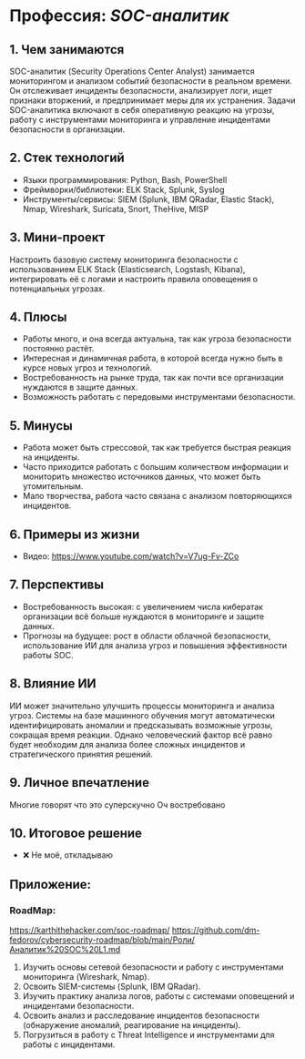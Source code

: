 # Профессия: *SOC-аналитик*

## 1. Чем занимаются

SOC-аналитик (Security Operations Center Analyst) занимается мониторингом и анализом событий безопасности в реальном времени. Он отслеживает инциденты безопасности, анализирует логи, ищет признаки вторжений, и предпринимает меры для их устранения. Задачи SOC-аналитика включают в себя оперативную реакцию на угрозы, работу с инструментами мониторинга и управление инцидентами безопасности в организации.

## 2. Стек технологий

* Языки программирования: Python, Bash, PowerShell
* Фреймворки/библиотеки: ELK Stack, Splunk, Syslog
* Инструменты/сервисы: SIEM (Splunk, IBM QRadar, Elastic Stack), Nmap, Wireshark, Suricata, Snort, TheHive, MISP

## 3. Мини-проект

Настроить базовую систему мониторинга безопасности с использованием ELK Stack (Elasticsearch, Logstash, Kibana), интегрировать её с логами и настроить правила оповещения о потенциальных угрозах.

## 4. Плюсы

* Работы много, и она всегда актуальна, так как угроза безопасности постоянно растёт.
* Интересная и динамичная работа, в которой всегда нужно быть в курсе новых угроз и технологий.
* Востребованность на рынке труда, так как почти все организации нуждаются в защите данных.
* Возможность работать с передовыми инструментами безопасности.

## 5. Минусы

* Работа может быть стрессовой, так как требуется быстрая реакция на инциденты.
* Часто приходится работать с большим количеством информации и мониторить множество источников данных, что может быть утомительным.
* Мало творчества, работа часто связана с анализом повторяющихся инцидентов.

## 6. Примеры из жизни

* Видео: https://www.youtube.com/watch?v=V7ug-Fv-ZCo

## 7. Перспективы

* Востребованность высокая: с увеличением числа кибератак организации всё больше нуждаются в мониторинге и защите данных.
* Прогнозы на будущее: рост в области облачной безопасности, использование ИИ для анализа угроз и повышения эффективности работы SOC.

## 8. Влияние ИИ

ИИ может значительно улучшить процессы мониторинга и анализа угроз. Системы на базе машинного обучения могут автоматически идентифицировать аномалии и предсказывать возможные угрозы, сокращая время реакции. Однако человеческий фактор всё равно будет необходим для анализа более сложных инцидентов и стратегического принятия решений.

## 9. Личное впечатление

Многие говорят что это суперскучно
Оч востребовано

## 10. Итоговое решение

* ❌ Не моё, откладываю

## Приложение:

### RoadMap:

https://karthithehacker.com/soc-roadmap/
https://github.com/dm-fedorov/cybersecurity-roadmap/blob/main/Роли/Аналитик%20SOC%20L1.md

1. Изучить основы сетевой безопасности и работу с инструментами мониторинга (Wireshark, Nmap).
2. Освоить SIEM-системы (Splunk, IBM QRadar).
3. Изучить практику анализа логов, работы с системами оповещений и инцидентами безопасности.
4. Освоить анализ и расследование инцидентов безопасности (обнаружение аномалий, реагирование на инциденты).
5. Погрузиться в работу с Threat Intelligence и инструментами для работы с инцидентами.
